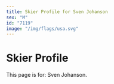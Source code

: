 ```yaml
---
title: Skier Profile for Sven Johanson
sex: "M"
id: "7119"
image: "/img/flags/usa.svg" 
---
```


# Skier Profile

This page is for: Sven Johanson.
    